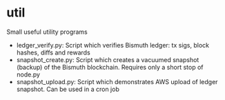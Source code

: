 # util
Small useful utility programs

* ledger_verify.py:   Script which verifies Bismuth ledger: tx sigs, block hashes, diffs and rewards  
* snapshot_create.py: Script which creates a vacuumed snapshot (backup) of the Bismuth blockchain. Requires only a short stop of node.py  
* snapshot_upload.py: Script which demonstrates AWS upload of ledger snapshot. Can be used in a cron job  
